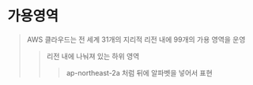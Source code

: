 # 가용영역

> AWS 클라우드는 전 세계 31개의 지리적 리전 내에 99개의 가용 영역을 운영
>
> > 리전 내에 나눠져 있는 하위 영역
> >
> > > ap-northeast-2a 처럼 뒤에 알파벳을 넣어서 표현
